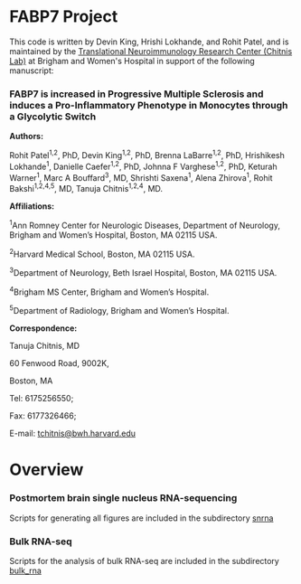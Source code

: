 # FABP7 Project
This code is written by Devin King, Hrishi Lokhande, and Rohit Patel, and is maintained by the [Translational Neuroimmunology Research Center (Chitnis Lab)](https://www.tanujachitnis-tnrc.org/) at Brigham and Women's Hospital in support of the following manuscript:
### FABP7 is increased in Progressive Multiple Sclerosis and induces a Pro-Inflammatory Phenotype in Monocytes through a Glycolytic Switch

**Authors:**

Rohit Patel<sup>1,2</sup>, PhD, Devin King<sup>1,2</sup>, PhD, Brenna LaBarre<sup>1,2</sup>, PhD, Hrishikesh Lokhande<sup>1</sup>, Danielle Caefer<sup>1,2</sup>, PhD, Johnna F Varghese<sup>1,2</sup>, PhD, Keturah Warner<sup>1</sup>, Marc A Bouffard<sup>3</sup>, MD, Shrishti Saxena<sup>1</sup>, Alena Zhirova<sup>1</sup>, Rohit Bakshi<sup>1,2,4,5</sup>, MD, Tanuja Chitnis<sup>1,2,4</sup>, MD. 

**Affiliations:**

<sup>1</sup>Ann Romney Center for Neurologic Diseases, Department of Neurology, Brigham and Women’s Hospital, Boston, MA 02115 USA.

<sup>2</sup>Harvard Medical School, Boston, MA 02115 USA.

<sup>3</sup>Department of Neurology, Beth Israel Hospital, Boston, MA 02115 USA.

<sup>4</sup>Brigham MS Center, Brigham and Women’s Hospital.

<sup>5</sup>Department of Radiology, Brigham and Women’s Hospital.


**Correspondence:**

Tanuja Chitnis, MD

60 Fenwood Road, 9002K,

Boston, MA

Tel: 6175256550;

Fax: 6177326466;

E-mail: tchitnis@bwh.harvard.edu

# Overview
### Postmortem brain single nucleus RNA-sequencing
Scripts for generating all figures are included in the subdirectory [snrna](snrna/)

### Bulk RNA-seq
Scripts for the analysis of bulk RNA-seq are included in the subdirectory [bulk_rna](bulk_rna/)
